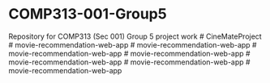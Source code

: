 # COMP313-001-Group5
Repository for COMP313 (Sec 001) Group 5 project work
#   C i n e M a t e P r o j e c t  
 #   m o v i e - r e c o m m e n d a t i o n - w e b - a p p  
 #   m o v i e - r e c o m m e n d a t i o n - w e b - a p p  
 #   m o v i e - r e c o m m e n d a t i o n - w e b - a p p  
 #   m o v i e - r e c o m m e n d a t i o n - w e b - a p p  
 #   m o v i e - r e c o m m e n d a t i o n - w e b - a p p  
 #   m o v i e - r e c o m m e n d a t i o n - w e b - a p p  
 #   m o v i e - r e c o m m e n d a t i o n - w e b - a p p  
 
